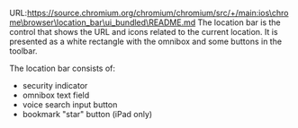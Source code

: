 URL:https://source.chromium.org/chromium/chromium/src/+/main:ios\chrome\browser\location_bar\ui_bundled\README.md
The location bar is the control that shows the URL and icons related to the
current location. It is presented as a white rectangle with the omnibox and some
buttons in the toolbar.

The location bar consists of:
- security indicator
- omnibox text field
- voice search input button
- bookmark "star" button (iPad only)

